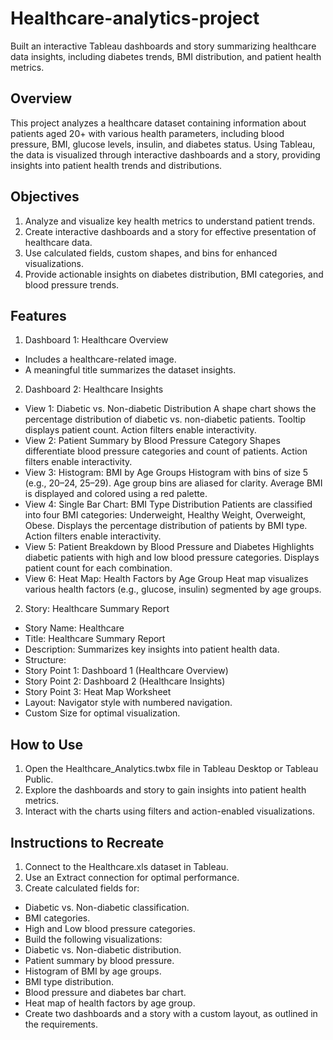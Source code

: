 # Healthcare-analytics-project
Built an interactive Tableau dashboards and story summarizing healthcare data insights, including diabetes trends, BMI distribution, and patient health metrics.

## Overview
This project analyzes a healthcare dataset containing information about patients aged 20+ with various health parameters, including blood pressure, BMI, glucose levels, insulin, and diabetes status. Using Tableau, the data is visualized through interactive dashboards and a story, providing insights into patient health trends and distributions.

## Objectives
1. Analyze and visualize key health metrics to understand patient trends.
2. Create interactive dashboards and a story for effective presentation of healthcare data.
3. Use calculated fields, custom shapes, and bins for enhanced visualizations.
4. Provide actionable insights on diabetes distribution, BMI categories, and blood pressure trends.

## Features
1. Dashboard 1: Healthcare Overview
- Includes a healthcare-related image.
- A meaningful title summarizes the dataset insights.
2. Dashboard 2: Healthcare Insights
- View 1: Diabetic vs. Non-diabetic Distribution
  A shape chart shows the percentage distribution of diabetic vs. non-diabetic patients.
  Tooltip displays patient count.
  Action filters enable interactivity.
- View 2: Patient Summary by Blood Pressure Category
  Shapes differentiate blood pressure categories and count of patients.
  Action filters enable interactivity.
- View 3: Histogram: BMI by Age Groups
  Histogram with bins of size 5 (e.g., 20–24, 25–29).
  Age group bins are aliased for clarity.
  Average BMI is displayed and colored using a red palette.
- View 4: Single Bar Chart: BMI Type Distribution
  Patients are classified into four BMI categories: Underweight, Healthy Weight, Overweight, Obese.
  Displays the percentage distribution of patients by BMI type.
  Action filters enable interactivity.
- View 5: Patient Breakdown by Blood Pressure and Diabetes
  Highlights diabetic patients with high and low blood pressure categories.
  Displays patient count for each combination.
- View 6: Heat Map: Health Factors by Age Group
  Heat map visualizes various health factors (e.g., glucose, insulin) segmented by age groups.
2. Story: Healthcare Summary Report
- Story Name: Healthcare
- Title: Healthcare Summary Report
- Description: Summarizes key insights into patient health data.
- Structure:
- Story Point 1: Dashboard 1 (Healthcare Overview)
- Story Point 2: Dashboard 2 (Healthcare Insights)
- Story Point 3: Heat Map Worksheet
- Layout: Navigator style with numbered navigation.
- Custom Size for optimal visualization.

## How to Use
1. Open the Healthcare_Analytics.twbx file in Tableau Desktop or Tableau Public.
2. Explore the dashboards and story to gain insights into patient health metrics.
3. Interact with the charts using filters and action-enabled visualizations.

## Instructions to Recreate
1. Connect to the Healthcare.xls dataset in Tableau.
2. Use an Extract connection for optimal performance.
3. Create calculated fields for:
- Diabetic vs. Non-diabetic classification.
- BMI categories.
- High and Low blood pressure categories.
- Build the following visualizations:
- Diabetic vs. Non-diabetic distribution.
- Patient summary by blood pressure.
- Histogram of BMI by age groups.
- BMI type distribution.
- Blood pressure and diabetes bar chart.
- Heat map of health factors by age group.
- Create two dashboards and a story with a custom layout, as outlined in the requirements.
